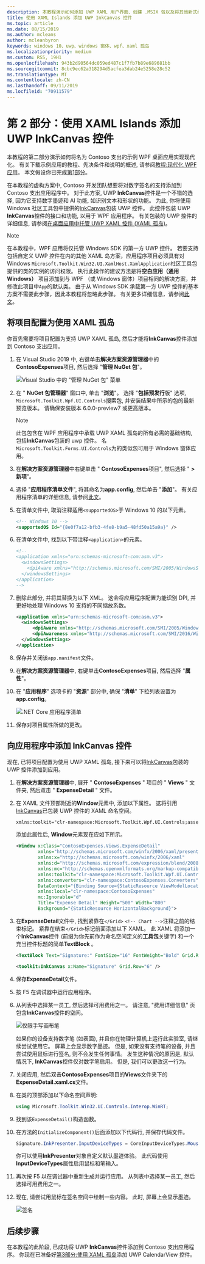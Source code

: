 ```yaml
---
description: 本教程演示如何添加 UWP XAML 用户界面、创建 .MSIX 包以及将其他新式组件合并到 WPF 应用。
title: 使用 XAML Islands 添加 UWP InkCanvas 控件
ms.topic: article
ms.date: 08/15/2019
ms.author: mcleans
author: mcleanbyron
keywords: windows 10、uwp、windows 窗体、wpf、xaml 孤岛
ms.localizationpriority: medium
ms.custom: RS5, 19H1
ms.openlocfilehash: 943b2d90564dc059ed487c1f7fb7b89e689681bb
ms.sourcegitcommit: 8cbc9ec62a318294d5acfea3dab24e5258e28c52
ms.translationtype: MT
ms.contentlocale: zh-CN
ms.lasthandoff: 09/11/2019
ms.locfileid: "70911579"
---
```

# <a name="part-2-add-a-uwp-inkcanvas-control-using-xaml-islands"></a>第 2 部分：使用 XAML Islands 添加 UWP InkCanvas 控件

本教程的第二部分演示如何将名为 Contoso 支出的示例 WPF 桌面应用实现现代化。 有关下载示例应用的教程、先决条件和说明的概述, 请参阅[教程:现代化 WPF 应用](modernize-wpf-tutorial.md)。 本文假设你已完成[第1部分](modernize-wpf-tutorial-1.md)。

在本教程的虚构方案中, Contoso 开发团队想要将对数字签名的支持添加到 Contoso 支出应用程序中。 对于此方案, UWP **InkCanvas**控件是一个不错的选择, 因为它支持数字墨迹和 AI 功能, 如识别文本和形状的功能。 为此, 你将使用 Windows 社区工具包中提供的[InkCanvas](https://docs.microsoft.com/windows/communitytoolkit/controls/wpf-winforms/inkcanvas)包装 UWP 控件。 此控件包装 UWP **InkCanvas**控件的接口和功能, 以用于 WPF 应用程序。 有关包装的 UWP 控件的详细信息, 请参阅[在桌面应用中托管 UWP XAML 控件 (XAML 孤岛)](xaml-islands.md)。

> [!NOTE]
> 在本教程中，WPF 应用将仅托管 Windows SDK 的第一方 UWP 控件。 若要支持包括自定义 UWP 控件在内的其他 XAML 岛方案，应用程序项目必须具有对 Windows `Microsoft.Toolkit.Win32.UI.XamlHost.XamlApplication`社区工具包提供的类的实例的访问权限。 执行此操作的建议方法是将**空白应用（通用 Windows）** 项目添加到与 WPF （或 Windows 窗体）项目相同的解决方案，并修改此项目中`App`的默认类。 由于从 Windows SDK 承载第一方 UWP 控件的基本方案不需要此步骤，因此本教程将忽略此步骤。 有关更多详细信息，请参阅[此文](host-standard-control-with-xaml-islands.md)。

## <a name="configure-the-project-to-use-xaml-islands"></a>将项目配置为使用 XAML 孤岛

你首先需要将项目配置为支持 UWP XAML 孤岛, 然后才能将**InkCanvas**控件添加到 Contoso 支出应用。

1. 在 Visual Studio 2019 中, 右键单击**解决方案资源管理器**中的**ContosoExpenses**项目, 然后选择 "**管理 NuGet 包**"。

    ![Visual Studio 中的 "管理 NuGet 包" 菜单](images/wpf-modernize-tutorial//ManageNuGetPackages.png)

2. 在 " **NuGet 包管理器**" 窗口中, 单击 "**浏览**"。 选择 "**包括预发行**版" 选项, `Microsoft.Toolkit.Wpf.UI.Controls`搜索包, 并安装结果中所示的包的最新预览版本。 请确保安装版本 6.0.0-preview7 或更高版本。

    > [!NOTE]
    > 此包包含在 WPF 应用程序中承载 UWP XAML 孤岛的所有必需的基础结构, 包括**InkCanvas**包装的 uwp 控件。 名`Microsoft.Toolkit.Forms.UI.Controls`为的类似包可用于 Windows 窗体应用。

3. 在**解决方案资源管理器**中右键单击 " **ContosoExpenses**项目", 然后选择 " **> 新项**"。

4. 选择 "**应用程序清单文件**", 将其命名为**app.config**, 然后单击 "**添加**"。 有关应用程序清单的详细信息, 请参阅[此文](https://docs.microsoft.com/windows/desktop/SbsCs/application-manifests)。

5. 在清单文件中, 取消注释适用`<supportedOS>`于 Windows 10 的以下元素。

    ```xml
    <!-- Windows 10 -->
    <supportedOS Id="{8e0f7a12-bfb3-4fe8-b9a5-48fd50a15a9a}" />
    ```

6. 在清单文件中, 找到以下带注释`<application>`的元素。

    ```xml
    <!--
    <application xmlns="urn:schemas-microsoft-com:asm.v3">
      <windowsSettings>
        <dpiAware xmlns="http://schemas.microsoft.com/SMI/2005/WindowsSettings">true</dpiAware>
      </windowsSettings>
    </application>
    -->
    ```

7. 删除此部分, 并将其替换为以下 XML。 这会将应用程序配置为能识别 DPI, 并更好地处理 Windows 10 支持的不同缩放系数。

    ```xml
    <application xmlns="urn:schemas-microsoft-com:asm.v3">
      <windowsSettings>
          <dpiAware xmlns="http://schemas.microsoft.com/SMI/2005/WindowsSettings">true/PM</dpiAware>
          <dpiAwareness xmlns="http://schemas.microsoft.com/SMI/2016/WindowsSettings">PerMonitorV2, PerMonitor</dpiAwareness>
      </windowsSettings>
    </application>
    ```

8. 保存并关闭该`app.manifest`文件。

9. 在**解决方案资源管理器**中, 右键单击**ContosoExpenses**项目, 然后选择 "**属性**"。

10. 在 "**应用程序**" 选项卡的 "**资源**" 部分中, 确保 "**清单**" 下拉列表设置为**app.config**。

    ![.NET Core 应用程序清单](images/wpf-modernize-tutorial/NetCoreAppManifest.png)

11. 保存对项目属性所做的更改。

## <a name="add-an-inkcanvas-control-to-the-app"></a>向应用程序中添加 InkCanvas 控件

现在, 已将项目配置为使用 UWP XAML 孤岛, 接下来可以将[InkCanvas](https://docs.microsoft.com/windows/communitytoolkit/controls/wpf-winforms/inkcanvas)包装的 UWP 控件添加到应用。

1. 在**解决方案资源管理器**中, 展开 " **ContosoExpenses** " 项目的 " **Views** " 文件夹, 然后双击 " **ExpenseDetail** " 文件。

2. 在 XAML 文件顶部附近的**Window**元素中, 添加以下属性。 这将引用[InkCanvas](https://docs.microsoft.com/windows/communitytoolkit/controls/wpf-winforms/inkcanvas)已包装 UWP 控件的 XAML 命名空间。

    ```xml
    xmlns:toolkit="clr-namespace:Microsoft.Toolkit.Wpf.UI.Controls;assembly=Microsoft.Toolkit.Wpf.UI.Controls"
    ```

    添加此属性后, **Window**元素现在应如下所示。

    ```xml
    <Window x:Class="ContosoExpenses.Views.ExpenseDetail"
            xmlns="http://schemas.microsoft.com/winfx/2006/xaml/presentation"
            xmlns:x="http://schemas.microsoft.com/winfx/2006/xaml"
            xmlns:d="http://schemas.microsoft.com/expression/blend/2008"
            xmlns:mc="http://schemas.openxmlformats.org/markup-compatibility/2006"
            xmlns:toolkit="clr-namespace:Microsoft.Toolkit.Wpf.UI.Controls;assembly=Microsoft.Toolkit.Wpf.UI.Controls"
            xmlns:converters="clr-namespace:ContosoExpenses.Converters"
            DataContext="{Binding Source={StaticResource ViewModelLocator}, Path=ExpensesDetailViewModel}"
            xmlns:local="clr-namespace:ContosoExpenses"
            mc:Ignorable="d"
            Title="Expense Detail" Height="500" Width="800"
            Background="{StaticResource HorizontalBackground}">
    ```

4. 在**ExpenseDetail**文件中, 找到紧靠在`</Grid>` `<!-- Chart -->`注释之前的结束标记。 紧靠在结束`</Grid>`标记前面添加以下 XAML。 此 XAML 将添加一个**InkCanvas**控件 (前缀为你先前作为命名空间定义的**工具包**关键字) 和一个充当控件标题的简单**TextBlock** 。

    ```xml
    <TextBlock Text="Signature:" FontSize="16" FontWeight="Bold" Grid.Row="5" />

    <toolkit:InkCanvas x:Name="Signature" Grid.Row="6" />
    ```

5. 保存**ExpenseDetail**文件。

6. 按 F5 在调试器中运行应用程序。

7. 从列表中选择某一员工, 然后选择可用费用之一。 请注意, "费用详细信息" 页包含**InkCanvas**控件的空间。

    ![仅限手写画布笔](images/wpf-modernize-tutorial/InkCanvasPenOnly.png)

    如果你的设备支持数字笔 (如表面), 并且你在物理计算机上运行此实验室, 请继续尝试使用它。 屏幕上会显示数字墨迹。 但是, 如果没有支持笔的设备, 并且尝试使用鼠标进行签名, 则不会发生任何事情。 发生这种情况的原因是, 默认情况下, **InkCanvas**控件仅对数字笔启用。 但是, 我们可以更改这一行为。

8. 关闭应用, 然后双击**ContosoExpenses**项目的**Views**文件夹下的**ExpenseDetail.xaml.cs**文件。

9. 在类的顶部添加以下命名空间声明:

    ```csharp
    using Microsoft.Toolkit.Win32.UI.Controls.Interop.WinRT;
    ```

10. 找到该`ExpenseDetail()`构造函数。

11. 在方法的`InitializeComponent()`后面添加以下代码行, 并保存代码文件。

    ```csharp
    Signature.InkPresenter.InputDeviceTypes = CoreInputDeviceTypes.Mouse | CoreInputDeviceTypes.Pen;
    ```

    你可以使用**InkPresenter**对象自定义默认墨迹体验。 此代码使用**InputDeviceTypes**属性启用鼠标和笔输入。

12. 再次按 F5 以在调试器中重新生成并运行应用。 从列表中选择某一员工, 然后选择可用费用之一。

13. 现在, 请尝试用鼠标在签名空间中绘制一些内容。 此时, 屏幕上会显示墨迹。

    ![签名](images/wpf-modernize-tutorial/Signature.png)

## <a name="next-steps"></a>后续步骤

在本教程的此阶段, 已成功将 UWP **InkCanvas**控件添加到 Contoso 支出应用程序。 你现在已准备好[第3部分:使用 XAML 孤岛](modernize-wpf-tutorial-3.md)添加 UWP CalendarView 控件。
